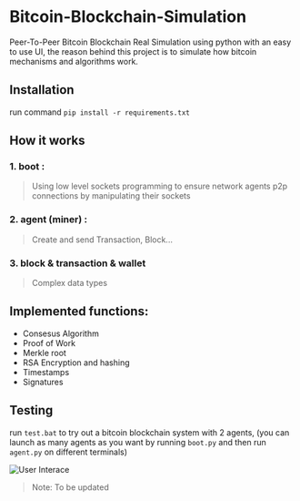 # Bitcoin-Blockchain-Simulation
Peer-To-Peer Bitcoin Blockchain Real Simulation using python with an easy to use UI, the reason behind this project is to simulate how bitcoin mechanisms and algorithms work.

## Installation
run command ``pip install -r requirements.txt``

## How it works
### 1. boot : 
> Using low level sockets programming to ensure network agents p2p connections by manipulating their sockets 
### 2. agent (miner) : 
> Create and send Transaction, Block...
### 3. block & transaction & wallet
> Complex data types 

## Implemented functions:
- Consesus Algorithm
- Proof of Work
- Merkle root
- RSA Encryption and hashing 
- Timestamps
- Signatures


## Testing
run ``test.bat`` to try out a bitcoin blockchain system with 2 agents, (you can launch as many agents as you want by running ``boot.py`` and then run ``agent.py`` on different terminals)

![User Interace]([http://url/to/img.png](https://github.com/LarianeMohceneMouad/Bitcoin-Blockchain-Simulation/blob/main/screenshot.png))

> Note: To be updated
